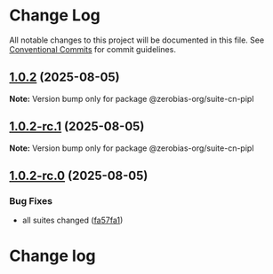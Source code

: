 # Change Log

All notable changes to this project will be documented in this file.
See [Conventional Commits](https://conventionalcommits.org) for commit guidelines.

## [1.0.2](https://github.com/zerobias-org/suite/compare/@zerobias-org/suite-cn-pipl@1.0.2-rc.1...@zerobias-org/suite-cn-pipl@1.0.2) (2025-08-05)

**Note:** Version bump only for package @zerobias-org/suite-cn-pipl





## [1.0.2-rc.1](https://github.com/zerobias-org/suite/compare/@zerobias-org/suite-cn-pipl@1.0.2-rc.0...@zerobias-org/suite-cn-pipl@1.0.2-rc.1) (2025-08-05)

**Note:** Version bump only for package @zerobias-org/suite-cn-pipl





## [1.0.2-rc.0](https://github.com/zerobias-org/suite/compare/@zerobias-org/suite-cn-pipl@1.0.1...@zerobias-org/suite-cn-pipl@1.0.2-rc.0) (2025-08-05)


### Bug Fixes

* all suites changed ([fa57fa1](https://github.com/zerobias-org/suite/commit/fa57fa1af7628003297df46b2d7740fe95bd2666))





# Change log
